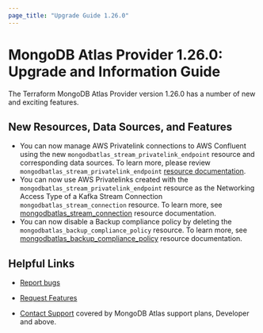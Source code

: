 ```yaml
---
page_title: "Upgrade Guide 1.26.0"
---
```


# MongoDB Atlas Provider 1.26.0: Upgrade and Information Guide

The Terraform MongoDB Atlas Provider version 1.26.0 has a number of new and exciting features.

## New Resources, Data Sources, and Features

- You can now manage AWS Privatelink connections to AWS Confluent using the new `mongodbatlas_stream_privatelink_endpoint` resource and corresponding data sources. To learn more, please review `mongodbatlas_stream_privatelink_endpoint` [resource documentation](https://registry.terraform.io/providers/mongodb/mongodbatlas/latest/docs/resources/stream_privatelink_endpoint).
- You can now use AWS Privatelinks created with the `mongodbatlas_stream_privatelink_endpoint` resource as the Networking Access Type of a Kafka Stream Connection `mongodbatlas_stream_connection` resource. To learn more, see [mongodbatlas_stream_connection](https://registry.terraform.io/providers/mongodb/mongodbatlas/latest/docs/resources/stream_connection#networking) resource documentation.
- You can now disable a Backup compliance policy by deleting the `mongodbatlas_backup_compliance_policy` resource. To learn more, see [mongodbatlas_backup_compliance_policy](https://registry.terraform.io/providers/mongodb/mongodbatlas/latest/docs/resources/backup_compliance_policy) resource documentation.

## Helpful Links

* [Report bugs](https://github.com/mongodb/terraform-provider-mongodbatlas/issues)

* [Request Features](https://feedback.mongodb.com/forums/924145-atlas?category_id=370723)

* [Contact Support](https://docs.atlas.mongodb.com/support/) covered by MongoDB Atlas support plans, Developer and above.
